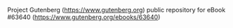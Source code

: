Project Gutenberg (https://www.gutenberg.org) public repository for eBook #63640 (https://www.gutenberg.org/ebooks/63640)
